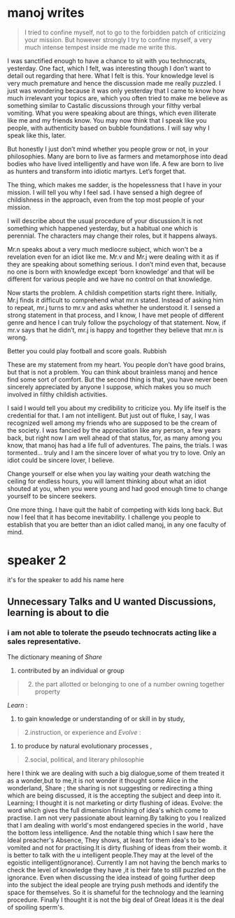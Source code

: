 # manoj writes #

> I tried to confine myself, not to go to the forbidden patch of criticizing your mission. But however strongly I try to confine myself, a very much intense tempest inside me made me write this.

I was sanctified enough to have a chance to sit with you technocrats, yesterday. One fact, which I felt, was interesting though I don’t want to detail out regarding that here. What I felt is this. Your knowledge level is very much premature and hence the discussion made me really puzzled. I just was wondering because it was only yesterday that I came to know how much irrelevant your topics are, which you often tried to make me believe as something similar to Castalic discussions through your filthy verbal vomiting. What you were speaking about are things, which even illiterate like me and my friends know. You may now think that I speak like you people, with authenticity based on bubble foundations. I will say why I speak like this, later.

But honestly I just don’t mind whether you people grow or not, in your philosophies. Many are born to live as farmers and metamorphose into dead bodies who have lived intelligently and have won life. A few are born to live as hunters and transform into idiotic martyrs. Let’s forget that.

The thing, which makes me sadder, is the hopelessness that I have in your mission. I will tell you why I feel sad. I have sensed a high degree of childishness in the approach, even from the top most people of your mission.

I will describe about the usual procedure of your discussion.It is not something which happened yesterday, but a habitual one which is perennial. The characters may change their roles, but it happens always.

Mr.n speaks about a very much mediocre subject, which won't be a revelation even for an idiot like me. Mr.v and Mr.j were dealing with it as if they are speaking about something serious. I don’t mind even that, because no one is born with knowledge except ‘born knowledge’ and that will be different for various people and we have no control on that knowledge.

Now starts the problem. A childish competition starts right there. Initially, Mr.j finds it difficult to comprehend what mr.n stated. Instead of asking him to repeat, mr.j turns to mr.v and asks whether he understood it. I sensed a strong statement in that process, and I know, I have met people of different genre and hence I can truly follow the psychology of that statement. Now, if mr.v says that he didn’t, mr.j is happy and together they believe that mr.n is wrong.

Better you could play football and score goals. Rubbish

These are my statement from my heart. You people don’t have good brains, but that is not a problem. You can think about brainless manoj and hence find some sort of comfort. But the second thing is that, you have never been sincerely appreciated by anyone I suppose, which makes you so much involved in filthy childish activities.

I said I would tell you about my credibility to criticize you. My life itself is the credential for that. I am not intelligent. But just out of fluke, I say, I was recognized well among my friends who are supposed to be the cream of the society. I was fancied by the appreciation like any person, a few years back, but right now I am well ahead of that status, for, as many among you know, that manoj has had a life full of adventures. The pains, the trials. I was tormented… truly and I am the sincere lover of what you try to love. Only an idiot could be sincere lover, I believe.

Change yourself or else when you lay waiting your death watching the ceiling for endless hours, you will lament thinking about what an idiot shouted at you, when you were young and had good enough time to change yourself to be sincere seekers.

One more thing. I have quit the habit of competing with kids long back. But now I feel that it has become inevitability. I challenge you people to establish that you are better than an idiot called manoj, in any one faculty of mind.


# speaker 2 #
it's for the speaker to add his name here
## Unnecessary Talks and U wanted Discussions, learning is about to die ##

### i am not able to tolerate the pseudo technocrats acting like a sales representative. ###

The dictionary meaning of
_Share_
  1. contributed by an individual or group
> 2. the part allotted or belonging to one of a number owning together property

_Learn_ :
  1. to gain knowledge or understanding of or skill in by study,
> 2.instruction, or experience and
_Evolve_ :
  1. to produce by natural evolutionary processes ,
> 2.social, political, and literary philosophie

here I think we are dealing with such a big dialogue,some of them treated  it as a wonder,but to me,it is not wonder it thought some Alice in the wonderland, Share ; the sharing is not suggesting or redirecting a thing which are being discussed, it is the accepting the subject and deep into it.
Learning; I thought it is not marketing or dirty flushing of ideas. Evolve: the word which gives the full dimension finishing of idea's which come to practise.
I am not very passionate about learning.By talking to you I realized that I am dealing with world's most endangered species in the world , have the bottom less intelligence. And the notable thing which I saw here the Ideal preacher's Absence, They shows, at least for them idea's to be vomited and not for practising.It is dirty flushing of ideas from their womb. it is better to talk with the u intelligent people.They may at the level of the egoistic intelligent(ignorance). Currently I am not having the bench marks to check the level of knowledge they have ,it is their fate to still puzzled on the ignorance.
Even when discussing the idea instead of going further deep into the subject the ideal people are trying push methods and identify the space for themselves. So it is shameful for the technology and the learning procedure. Finally I thought it is not the big deal of Great Ideas it is the deal of spoiling sperm's.